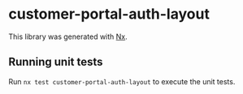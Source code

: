 # customer-portal-auth-layout

This library was generated with [Nx](https://nx.dev).

## Running unit tests

Run `nx test customer-portal-auth-layout` to execute the unit tests.
